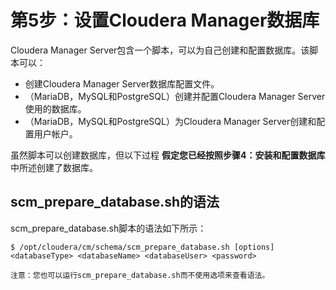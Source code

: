 第5步：设置Cloudera Manager数据库
================================================================================
Cloudera Manager Server包含一个脚本，可以为自己创建和配置数据库。该脚本可以：
+ 创建Cloudera Manager Server数据库配置文件。
+ （MariaDB，MySQL和PostgreSQL）创建并配置Cloudera Manager Server使用的数据库。
+ （MariaDB，MySQL和PostgreSQL）为Cloudera Manager Server创建和配置用户帐户。

虽然脚本可以创建数据库，但以下过程 **假定您已经按照步骤4：安装和配置数据库** 中所述创建了数据库。

## scm_prepare_database.sh的语法
scm_prepare_database.sh脚本的语法如下所示：
```shell
$ /opt/cloudera/cm/schema/scm_prepare_database.sh [options] <databaseType> <databaseName> <databaseUser> <password>
```
```
注意：您也可以运行scm_prepare_database.sh而不使用选项来查看语法。
```
